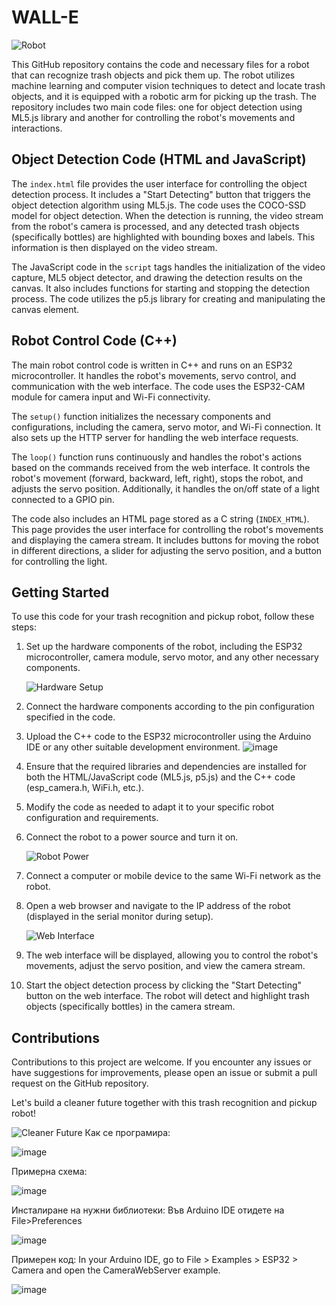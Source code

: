 # WALL-E
![Robot](https://github.com/bob4o-afk/wall-e/assets/80552018/c3634c99-9422-4410-bbde-72023dffe683)

This GitHub repository contains the code and necessary files for a robot that can recognize trash objects and pick them up. The robot utilizes machine learning and computer vision techniques to detect and locate trash objects, and it is equipped with a robotic arm for picking up the trash. The repository includes two main code files: one for object detection using ML5.js library and another for controlling the robot's movements and interactions.

## Object Detection Code (HTML and JavaScript)

The `index.html` file provides the user interface for controlling the object detection process. It includes a "Start Detecting" button that triggers the object detection algorithm using ML5.js. The code uses the COCO-SSD model for object detection. When the detection is running, the video stream from the robot's camera is processed, and any detected trash objects (specifically bottles) are highlighted with bounding boxes and labels. This information is then displayed on the video stream.

The JavaScript code in the `script` tags handles the initialization of the video capture, ML5 object detector, and drawing the detection results on the canvas. It also includes functions for starting and stopping the detection process. The code utilizes the p5.js library for creating and manipulating the canvas element.

## Robot Control Code (C++)

The main robot control code is written in C++ and runs on an ESP32 microcontroller. It handles the robot's movements, servo control, and communication with the web interface. The code uses the ESP32-CAM module for camera input and Wi-Fi connectivity.

The `setup()` function initializes the necessary components and configurations, including the camera, servo motor, and Wi-Fi connection. It also sets up the HTTP server for handling the web interface requests.

The `loop()` function runs continuously and handles the robot's actions based on the commands received from the web interface. It controls the robot's movement (forward, backward, left, right), stops the robot, and adjusts the servo position. Additionally, it handles the on/off state of a light connected to a GPIO pin.

The code also includes an HTML page stored as a C string (`INDEX_HTML`). This page provides the user interface for controlling the robot's movements and displaying the camera stream. It includes buttons for moving the robot in different directions, a slider for adjusting the servo position, and a button for controlling the light.

## Getting Started

To use this code for your trash recognition and pickup robot, follow these steps:

1. Set up the hardware components of the robot, including the ESP32 microcontroller, camera module, servo motor, and any other necessary components.

   ![Hardware Setup](https://user-images.githubusercontent.com/80323655/233776931-c38c405b-91ec-4109-9751-28fbdcf2d848.png   )

2. Connect the hardware components according to the pin configuration specified in the code.

3. Upload the C++ code to the ESP32 microcontroller using the Arduino IDE or any other suitable development environment.
   ![image](https://user-images.githubusercontent.com/80323655/233776831-18c0cd8b-260d-4f21-801d-d9201b0b7d03.png)

5. Ensure that the required libraries and dependencies are installed for both the HTML/JavaScript code (ML5.js, p5.js) and the C++ code (esp_camera.h, WiFi.h, etc.).

6. Modify the code as needed to adapt it to your specific robot configuration and requirements.

7. Connect the robot to a power source and turn it on.

   ![Robot Power](robot_power.jpg)

8. Connect a computer or mobile device to the same Wi-Fi network as the robot.

9. Open a web browser and navigate to the IP address of the robot (displayed in the serial monitor during setup).

   ![Web Interface](web_interface.jpg)

10. The web interface will be displayed, allowing you to control the robot's movements, adjust the servo position, and view the camera stream.

11. Start the object detection process by clicking the "Start Detecting" button on the web interface. The robot will detect and highlight trash objects (specifically bottles) in the camera stream.

## Contributions

Contributions to this project are welcome. If you encounter any issues or have suggestions for improvements, please open an issue or submit a pull request on the GitHub repository.

Let's build a cleaner future together with this trash recognition and pickup robot!

![Cleaner Future](cleaner_future.jpg)
Как се програмира:






![image](https://user-images.githubusercontent.com/80323655/233776831-18c0cd8b-260d-4f21-801d-d9201b0b7d03.png)

Примерна схема:




![image](https://user-images.githubusercontent.com/80323655/233776931-c38c405b-91ec-4109-9751-28fbdcf2d848.png)






Инсталиране на нужни библиотеки:
Във Arduino IDE отидете на File>Preferences 



![image](https://user-images.githubusercontent.com/80323655/233777703-c15c44a9-c530-4a31-9241-d2358589cdf2.png)


Примерен код:
In your Arduino IDE, go to File > Examples > ESP32 > Camera and open the CameraWebServer example.


![image](https://user-images.githubusercontent.com/80323655/233777531-aacc7813-754d-4fbf-ab33-0b5883469323.png)
